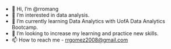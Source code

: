 - 👋 Hi, I’m @rromang
- 👀 I’m interested in data analysis.
- 🌱 I’m currently learning Data Analytics with UofA Data Analytics Bootcamp.
- 💞️ I’m looking to increase my learning and practice new skills.
- 📫 How to reach me - rrgomez2008@gmail.com

<!---
rromang/rromang is a ✨ special ✨ repository because its `README.md` (this file) appears on your GitHub profile.
You can click the Preview link to take a look at your changes.
--->
